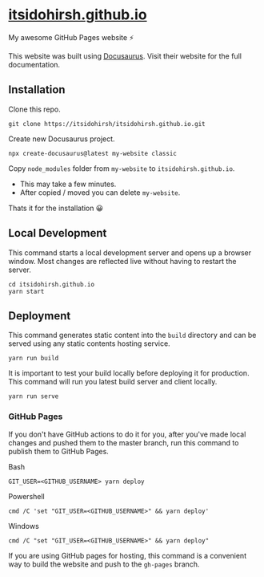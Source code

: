 # [itsidohirsh.github.io](https://itsidohirsh.github.io)
My awesome GitHub Pages website ⚡

This website was built using [Docusaurus](https://docusaurus.io/). Visit their website for the full documentation.

## Installation

Clone this repo.
```
git clone https://itsidohirsh/itsidohirsh.github.io.git
```

Create new Docusaurus project.
```
npx create-docusaurus@latest my-website classic
```

Copy `node_modules` folder from `my-website` to `itsidohirsh.github.io`.
  - This may take a few minutes.
  - After copied / moved you can delete `my-website`.

Thats it for the installation 😀


## Local Development

This command starts a local development server and opens up a browser window. Most changes are reflected live without having to restart the server.
```
cd itsidohirsh.github.io
yarn start
```

## Deployment

This command generates static content into the `build` directory and can be served using any static contents hosting service.
```
yarn run build
```

It is important to test your build locally before deploying it for production. This command will run you latest build server and client locally.
```
yarn run serve
```

### GitHub Pages

If you don't have GitHub actions to do it for you, after you've made local changes and pushed them to the master branch, run this command to publish them to GitHub Pages.

Bash
```
GIT_USER=<GITHUB_USERNAME> yarn deploy
```

Powershell
```
cmd /C 'set "GIT_USER=<GITHUB_USERNAME>" && yarn deploy'
```

Windows
```
cmd /C "set "GIT_USER=<GITHUB_USERNAME>" && yarn deploy"
```

If you are using GitHub pages for hosting, this command is a convenient way to build the website and push to the `gh-pages` branch.
